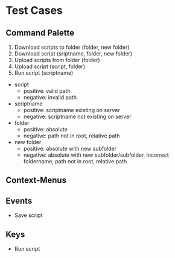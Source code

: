 ﻿# Test Cases

## Command Palette

1. Download scripts to folder (folder, new folder)
2. Download script (sriptname, folder, new folder)
3. Upload scripts from folder (folder)
4. Upload script (script, folder)
5. Run script (scriptname)

* script
    * positive: valid path
    * negative: invalid path
* scriptname
    * positive: scriptname existing on server
    * negative: scriptname not existing on server
* folder
    * positive: absolute
    * negative: path not in root, relative path
* new folder
    * positive: absolute with new subfolder
    * negative: absolute with new subfolder/subfolder, incorrect foldername, path not in root, relative path

## Context-Menus

## Events

* Save script

## Keys

* Run script
